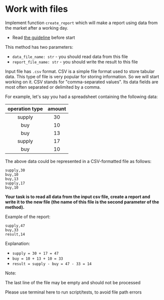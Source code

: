 # Work with files 

Implement function `create_report` 
which will make a report using data from the market after a working day. 

- Read [the guideline](https://github.com/mate-academy/py-task-guideline/blob/main/README.md) before start

This method has two parameters:
- `data_file_name: str` - you should read data from this file
- `report_file_name: str` - you should write the result to this file

Input file has `.csv` format. CSV is a simple file format used to store tabular data.
This type of file is very popular for storing information. So we will start working on it. 
CSV stands for "comma-separated values". Its data fields are most often separated or delimited by a comma. 

For example, let's say you had a spreadsheet containing the following data:

| operation type | amount  | 
| :------------: | :-------:|
| supply         | 30       | 
| buy            | 10       | 
| buy            | 13       | 
| supply         | 17       | 
| buy            | 10       | 

The above data could be represented in a CSV-formatted file as follows:
```csv
supply,30
buy,10
buy,13
supply,17
buy,10
```

__Your task is to read all data from the input csv file, 
create a report and write it to the new file (the name of this file is the second parameter of the method).__

Example of the report:
```csv
supply,47
buy,33
result,14
```

Explanation:
- `supply = 30 + 17 = 47`
- `buy = 10 + 13 + 10 = 33`
- `result = supply - buy = 47 - 33 = 14`

Note:

The last line of the file may be empty and should not be processed

Please use terminal here to run script/tests, to avoid file path errors
